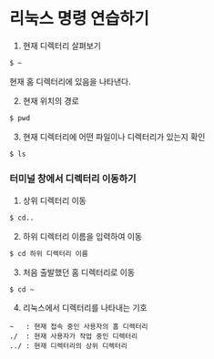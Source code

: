# 리눅스 명령 연습하기


1. 현재 디렉터리 살펴보기
```bash
$ ~
```
 현재 홈 디렉터리에 있음을 나타낸다.

 2. 현재 위치의 경로
 ```bash
 $ pwd
 ```

3. 현재 디렉터리에 어떤 파일이나 디렉터리가 있는지 확인
```bash
$ ls
```

### 터미널 창에서 디렉터리 이동하기
1. 상위 디렉터리 이동
```bash
$ cd..
```

2. 하위 디렉터리 이름을 입력하여 이동
```bash
$ cd 하위 디렉터리 이름
```

3. 처음 출발했던 홈 디렉터리로 이동
```bash
$ cd ~
```

4. 리눅스에서 디렉터리를 나타내는 기호
```
~   : 현재 접속 중인 사용자의 홈 디렉터리
./  : 현재 사용자가 작업 중인 디렉터리
../ : 현재 디렉터리의 상위 디렉터리
```


